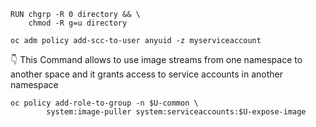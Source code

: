 ```
RUN chgrp -R 0 directory && \
    chmod -R g=u directory
```
```
oc adm policy add-scc-to-user anyuid -z myserviceaccount
```
👇 This Command allows to use image streams from one namespace to another space and it grants access to service accounts in another namespace
```
oc policy add-role-to-group -n $U-common \
        system:image-puller system:serviceaccounts:$U-expose-image
```
